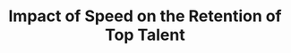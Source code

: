 ---
title: "Impact of Speed on the Retention of Top Talent"
layout: post
lang: en
lang-ref: 406-top-talent
section: 4
category: 
hero:
  image:
    src: 4.6-tx-heading.jpg
    alt: A photo of three people working at a laptop.
blocks:
  - type: title
    label: The Problem
  - "<a href=\"https://www.gartner.com/smarterwithgartner/canadian-cios-focus-on-in-demand-it-roles/\" target=\"_blank\" rel=\"noreferrer\" title=\"View source.\">There is significant competition for high-performing talent with in-demand skills, particularly when it comes to digital and tech talent.</a> Speed is a critical factor in remaining competitive when the talent being recruited has multiple opportunities to consider."
  - During early workshops with applicants, Talent Cloud heard that top talent responding to job advertisements would potentially leave the competition if they were not contacted within 2-3 weeks of submitting their application. This was also true for each successive step after the initial screening process (e.g. assessment/testing, interview, reference check, final offer). Applicants expected no more than a few weeks to pass between key stages, and no more than 2 months overall from application to offer.
  - "Workshop participants listed three top reasons for withdrawing from job processes they had applied to (government and other). These were:"
  - type: list
    style: unordered
    items:
      - being offered another job that they had applied to concurrently; 
      - receiving a better offer from their current employer; or 
      - interpreting the long wait as indicating something undesirable about the work environment, manager or the bureaucracy of the employer in general.
  - In all three cases, the slow speed of the average Government of Canada staffing process would be a significant hindrance to securing high performing talent, particularly if that talent was motivated to find a new position and was applying to multiple potential employers.
  - type: title
    label: The Hypotheses
  - "The hypothesis for this part of the research was fairly simple: we thought top talent would drop out if processes ran long. What we didn’t know was how quickly processes would need to move in order to keep a sufficient number of top applicants in the process to ensure that managers could get an optimal hire (notably, one of their top choices of applicants). We decided to test the self-reported claim from workshop participants that processes needed to advance in no more than 2-3 week intervals per stage, and that the total process needed to take less than 2 months (at least until a verbal offer was in place)."
  - type: title
    label: The Experiment
  - To test the impact of time to staff on the ability of managers to retain applicants, we compared the percentage of applicants who dropped out during the application screening phase, while also tracking the speed at which the process was moving forward. 
  - While we observed that applicants dropout of hiring processes at all phases, during this period nothing beyond the application has been asked of the applicants. This helps to avoid including unqualified candidates who drop out when they see the assessment tools, such as a test.
  - For a small subset of the jobs advertised on the Talent Cloud platform, the team conducted additional qualitative analysis, tracking the manager’s top choices of applicants at each stage, and following up with them about their decisions and the impact of speed on their final decision to accept or reject an offer.
  - type: title
    label: The Results
  - Data collected during the pilot confirmed what we heard from applicants during our early workshops. When the applicant screening phase took less than two weeks the average dropout rate was 8%; when it was two weeks or more, the dropout rate rose to 13%. 
  - Talent Cloud then interviewed managers to see who, exactly, was dropping out. Where possible, Talent Cloud also contacted applicants to find out why they had withdrawn their names. There was a consistent trend in the qualitative research showing that high-performing applicants with other offers on the table were the most likely to drop out of a process that was moving more slowly. Unfortunately, in cases where managers moved very slowly, sometimes they didn’t realize for a month or two that their top choice of applicant was already long gone. This caused a lot of frustration for managers. 
  - Notably, this improved significantly in processes posted more recently to the platform, when Talent Cloud had released additional features, and was able to provide more guidance about exactly how fast managers would need to move in order to keep their top choices. In the most recent jobs posted to the platform, managers were able to attract and retain a significant amount of top talent, with 4-14 strong, fully qualified applicants from an initial group of ~40-50 applicants. These processes averaged ~40 days from job advertisement close to verbal offer (followed by time for security clearance). Speed did indeed seem to help with ensuring the Government of Canada was the first employer to arrive with an attractive offer.
  - In workshops and interviews, applicants said that the need for speedy processes applies at all stages. This indicates that to keep top candidates in the applicant pool, managers should move through screening, testing, interviews, references, and finalization of offer in no more than three week intervals. In our sample, just over half of dropouts occurred during the initial screening phase, which could be interpreted as applicants becoming more invested as the process continues. 
  - When processes moved more slowly, this often gave the current employers of top applicants the chance to propose and finalize promotions internally. A majority of top applicants who declined positions (in our very small sample size) did so to remain with their current employer. The remainder were offered a position by another organization sooner than the Government of Canada was able to finalize an offer, and elected to take the firm offer that was before them. In all but two cases, applicants confirmed that if the Government of Canada had been the first to arrive with a firm offer in writing, their decision would likely have gone the other way. (In the remaining cases, the absence of a manager profile on the job advertisement proved to be a significant factor in the applicants’ final decision about accepting an offer elsewhere, citing a mismatch with the fit-to-team as influencing their decision.)
  - type: title
    label: Insights
  - To make the Government of Canada more desirable to high-performing talent with alternative employment opportunities, the Government of Canada needs to have a competitive time to staff - not just overall, but at each of the many stages of screening and assessment. To determine how fast exactly hiring managers must move, a larger research study, with a larger sample size, would be required.
  - type: callout
    title: Think you have months to screen applicants? Think again.
    content: 
      - After several failed staffing and contracting attempts at finding rare talent for a specific role, a manager came to Talent Cloud with a very specialized need. We knew it was going to be tough to attract someone from the private sector to join the Government for that role, so we emphasized to the manager that speed would be an essential component. The manager delivered a staffing process that took less than six weeks to arrive at a verbal offer, but even at this speed, it was almost not fast enough. Here's a quote from the top applicant who ended up securing the job.
      - "“It took almost a month for me to hear from anyone about the position I applied to... that was a long time to wait and I assumed I wasn’t being considered. When I saw an email from Talent Cloud in my inbox, I assumed it was a ‘better luck next time’ note but was excited when I read that I had made it to the second stage in the hiring process.”"
  - There are, however, things that hiring managers can do today to make their position more attractive to candidates. Keeping candidates in the loop during the hiring process, even if it is to check in and let them know that things are taking longer than hoped, may help managers retain their top candidates throughout the hiring process. Developing assessment plans in advance, and sticking to a screening plan, can also be significant aids to keeping the hiring process moving swiftly… and keeping high performing talent engaged.
---